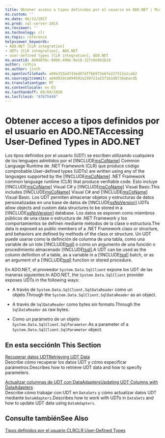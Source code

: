 ```yaml
---
title: Obtener acceso a tipos definidos por el usuario en ADO.NET | Microsoft Docs
ms.custom: ''
ms.date: 06/13/2017
ms.prod: sql-server-2014
ms.reviewer: ''
ms.technology: clr
ms.topic: reference
helpviewer_keywords:
- ADO.NET [CLR integration]
- UDTs [CLR integration], ADO.NET
- user-defined types [CLR integration], ADO.NET
ms.assetid: 4b0d876c-8066-490e-8e18-327c0e942b19
author: rothja
ms.author: jroth
ms.openlocfilehash: a94e333ad743ed07dff6b973ebfe227312a1cab2
ms.sourcegitcommit: ad4d92dce894592a259721a1571b1d8736abacdb
ms.translationtype: MT
ms.contentlocale: es-ES
ms.lasthandoff: 08/04/2020
ms.locfileid: "87675440"
---
```

# <a name="accessing-user-defined-types-in-adonet"></a><span data-ttu-id="add78-102">Obtener acceso a tipos definidos por el usuario en ADO.NET</span><span class="sxs-lookup"><span data-stu-id="add78-102">Accessing User-Defined Types in ADO.NET</span></span>
  <span data-ttu-id="add78-103">Los tipos definidos por el usuario (UDT) se escriben utilizando cualquiera de los lenguajes admitidos por el [!INCLUDE[msCoName](../../includes/msconame-md.md)] Common Language Runtime de .NET Framework (CLR) que produce código comprobable.</span><span class="sxs-lookup"><span data-stu-id="add78-103">User-defined types (UDTs) are written using any of the languages supported by the [!INCLUDE[msCoName](../../includes/msconame-md.md)] .NET Framework common language runtime (CLR) that produce verifiable code.</span></span> <span data-ttu-id="add78-104">Esto incluye [!INCLUDE[msCoName](../../includes/msconame-md.md)] Visual C# y [!INCLUDE[msCoName](../../includes/msconame-md.md)] Visual Basic.</span><span class="sxs-lookup"><span data-stu-id="add78-104">This includes [!INCLUDE[msCoName](../../includes/msconame-md.md)] Visual C# and [!INCLUDE[msCoName](../../includes/msconame-md.md)] Visual Basic.</span></span> <span data-ttu-id="add78-105">Los UDT permiten almacenar objetos y estructuras de datos personalizadas en una base de datos de [!INCLUDE[ssNoVersion](../../includes/ssnoversion-md.md)].</span><span class="sxs-lookup"><span data-stu-id="add78-105">UDTs allow objects and custom data structures to be stored in a [!INCLUDE[ssNoVersion](../../includes/ssnoversion-md.md)] database.</span></span> <span data-ttu-id="add78-106">Los datos se exponen como miembros públicos de una clase o estructura de .NET Framework y los comportamientos se definen mediante métodos de la clase o estructura.</span><span class="sxs-lookup"><span data-stu-id="add78-106">The data is exposed as public members of a .NET Framework class or structure, and behaviors are defined by methods of the class or structure.</span></span> <span data-ttu-id="add78-107">Un UDT puede usarse como la definición de columna de una tabla, como una variable de un lote [!INCLUDE[tsql](../../includes/tsql-md.md)] o como un argumento de una función o procedimiento almacenado [!INCLUDE[tsql](../../includes/tsql-md.md)].</span><span class="sxs-lookup"><span data-stu-id="add78-107">A UDT can be used as the column definition of a table, as a variable in a [!INCLUDE[tsql](../../includes/tsql-md.md)] batch, or as an argument of a [!INCLUDE[tsql](../../includes/tsql-md.md)] function or stored procedure.</span></span>  
  
 <span data-ttu-id="add78-108">En ADO.NET, el proveedor `System.Data.SqlClient` expone los UDT de las maneras siguientes:</span><span class="sxs-lookup"><span data-stu-id="add78-108">In ADO.NET, the `System.Data.SqlClient` provider exposes UDTs in the following ways:</span></span>  
  
-   <span data-ttu-id="add78-109">A través de `System.Data.SqlClient.SqlDataReader` como un objeto.</span><span class="sxs-lookup"><span data-stu-id="add78-109">Through the `System.Data.SqlClient.SqlDataReader` as an object.</span></span>  
  
-   <span data-ttu-id="add78-110">A través de `SqlDataReader` como bytes sin formato.</span><span class="sxs-lookup"><span data-stu-id="add78-110">Through the `SqlDataReader` as raw bytes.</span></span>  
  
-   <span data-ttu-id="add78-111">Como un parámetro de un objeto `System.Data.SqlClient.SqlParameter`.</span><span class="sxs-lookup"><span data-stu-id="add78-111">As a parameter of a `System.Data.SqlClient.SqlParameter` object.</span></span>  
  
## <a name="in-this-section"></a><span data-ttu-id="add78-112">En esta sección</span><span class="sxs-lookup"><span data-stu-id="add78-112">In This Section</span></span>  
 [<span data-ttu-id="add78-113">Recuperar datos UDT</span><span class="sxs-lookup"><span data-stu-id="add78-113">Retrieving UDT Data</span></span>](accessing-user-defined-types-retrieving-udt-data.md)  
 <span data-ttu-id="add78-114">Describe cómo recuperar los datos UDT y cómo especificar parámetros.</span><span class="sxs-lookup"><span data-stu-id="add78-114">Describes how to retrieve UDT data and how to specify parameters.</span></span>  
  
 [<span data-ttu-id="add78-115">Actualizar columnas de UDT con DataAdapters</span><span class="sxs-lookup"><span data-stu-id="add78-115">Updating UDT Columns with DataAdapters</span></span>](accessing-user-defined-types-updating-udt-columns-with-dataadapters.md)  
 <span data-ttu-id="add78-116">Describe cómo trabajar con UDT en `DataSets` y cómo actualizar datos UDT mediante `DataAdapters`.</span><span class="sxs-lookup"><span data-stu-id="add78-116">Describes how to work with UDTs in `DataSets` and how to update UDT data using `DataAdapters`.</span></span>  
  
## <a name="see-also"></a><span data-ttu-id="add78-117">Consulte también</span><span class="sxs-lookup"><span data-stu-id="add78-117">See Also</span></span>  
 [<span data-ttu-id="add78-118">Tipos definidos por el usuario CLR</span><span class="sxs-lookup"><span data-stu-id="add78-118">CLR User-Defined Types</span></span>](clr-user-defined-types.md)  
  
  
